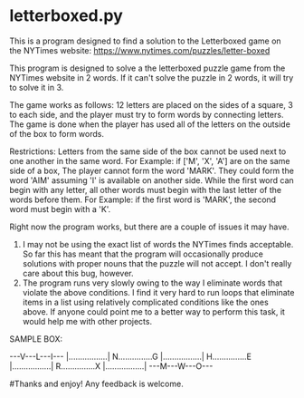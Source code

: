 # letterboxed.py
This is a program designed to find a solution to the Letterboxed game on the NYTimes website: https://www.nytimes.com/puzzles/letter-boxed

This program is designed to solve a the letterboxed puzzle game from the NYTimes website in 2 words. If it can't solve the puzzle in 2 words, it will try to solve it in 3.

The game works as follows:
12 letters are placed on the sides of a square, 3 to each side, and the player must try to form words by connecting letters.
The game is done when the player has used all of the letters on the outside of the box to form words.

Restrictions:
Letters from the same side of the box cannot be used next to one another in the same word. For Example: if ['M', 'X', 'A'] are on the same side of a box, The player cannot form the word 'MARK'. They could form the word 'AIM' assuming 'I' is available on another side.
While the first word can begin with any letter, all other words must begin with the last letter of the words before them. For Example: if the first word is 'MARK', the second word must begin with a 'K'.

Right now the program works, but there are a couple of issues it may have.
1. I may not be using the exact list of words the NYTimes finds acceptable. So far this has meant that the program will occasionally produce solutions with proper nouns that the puzzle will not accept. I don't really care about this bug, however.
2. The program runs very slowly owing to the way I eliminate words that violate the above conditions. I find it very hard to run loops that eliminate items in a list using relatively complicated conditions like the ones above. If anyone could point me to a better way to perform this task, it would help me with other projects.

SAMPLE BOX:

  ---V---L---I---
 |.................|
 N...............G
 |.................|
 H...............E
 |.................|
 R...............X
 |.................|
  ---M---W---O---

#Thanks and enjoy! Any feedback is welcome.
